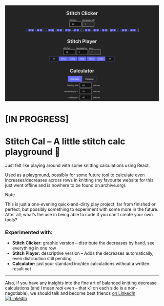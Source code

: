 ![Screenshot of Wiebke’s Stitch Cal experiments](https://raw.githubusercontent.com/fraulueneburg/stitch-cal/refs/heads/main/public/img/screenshot.png)

# [IN PROGRESS]

# Stitch Cal – A little stitch calc playground 📏

Just felt like playing around with some knitting calculations using React.

Used as a playground, possibly for some future tool to calculate even increases/decreases across rows in knitting (my favourite website for this just went offline and is nowhere to be found on archive.org).

> [!NOTE]
> This is just a one-evening quick-and-dirty play project, far from finished or perfect, but possibly something to experiment with some more in the future.
> After all, what’s the use in being able to code if you can’t create your own tools?

### Experimented with:

- **Stitch Clicker:** graphic version – distribute the decreases by hand, see everything in one row
- **Stitch Player:** descriptive version – Adds the decreases automatically, even distribution still pending
- **Calculator:** just your standard inc/dec calculations without a written result yet

---

Also, if you have any insights into the fine art of balanced knitting decrease calculations (and I mean _real_ even – that k1 on each side is a non-negotiable), we should talk and become best friends [on LinkedIn](https://www.linkedin.com/in/fraulueneburg/)\
<a href="https://linkedin.com/in/fraulueneburg" target="_blank">
<img alt="LinkedIn" src="https://img.shields.io/badge/-linkedin-1572B6?&style=for-the-badge&logo=css3&logoColor=white" />
</a>
